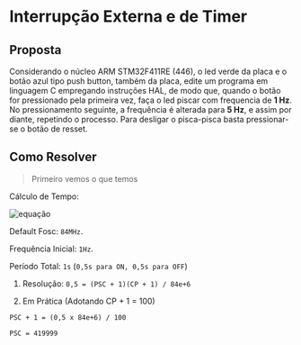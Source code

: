 # Interrupção Externa e de Timer

## Proposta
Considerando o núcleo ARM STM32F411RE (446), o led verde da placa e o botão
azul tipo push button, também da placa, edite um programa em linguagem C empregando
instruções HAL, de modo que, quando o botão for pressionado pela primeira vez, faça o led
piscar com frequencia de **1 Hz**. No pressionamento seguinte, a frequência é alterada para
**5 Hz**, e assim por diante, repetindo o processo. Para desligar o pisca-pisca basta
pressionar-se o botão de resset.

## Como Resolver

> Primeiro vemos o que temos

Cálculo de Tempo: 

![equação](https://latex.codecogs.com/png.image?\inline&space;\large&space;\dpi{100}\bg{white}Tempo&space;=&space;(PSC&space;&plus;&space;1)(CP&space;&plus;&space;1)&space;/&space;Fosc&space;)

Default Fosc: `84MHz`.

Frequência Inicial: `1Hz`. 

Período Total: `1s` (`0,5s para ON, 0,5s para OFF`)

1. Resolução: `0,5 = (PSC + 1)(CP + 1) / 84e+6`

2. Em Prática (Adotando CP + 1 = 100)

  `PSC + 1 = (0,5 x 84e+6) / 100`
  
  `PSC = 419999`

